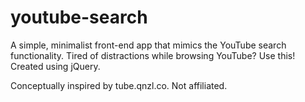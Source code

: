 # youtube-search
A simple, minimalist front-end app that mimics the YouTube search functionality. Tired of distractions while browsing YouTube? Use this!
Created using jQuery.

Conceptually inspired by tube.qnzl.co. Not affiliated.
